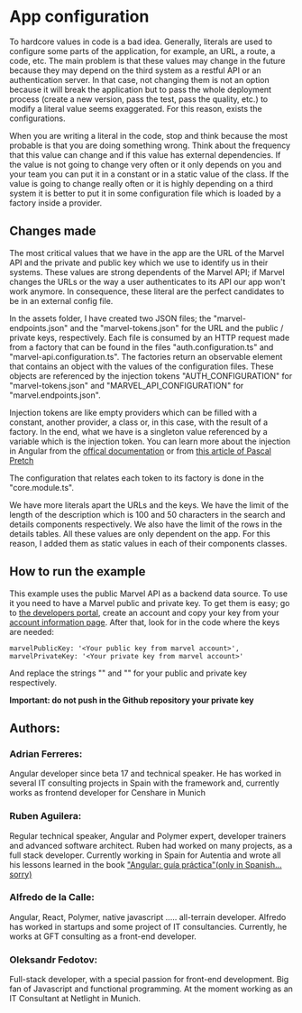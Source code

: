 # App configuration

To hardcore values in code is a bad idea. Generally, literals are used to configure some parts of the application, for example, an URL, a route, a code, etc. The main problem is that these values may change in the future because they may depend on the third system as a restful API or an authentication server. In that case, not changing them is not an option because it will break the application but to pass the whole deployment process (create a new version, pass the test, pass the quality, etc.) to modify a literal value seems exaggerated. For this reason, exists the configurations. 

When you are writing a literal in the code, stop and think because the most probable is that you are doing something wrong. Think about the frequency that this value can change and if this value has external dependencies. If the value is not going to change very often or it only depends on you and your team you can put it in a constant or in a static value of the class. If the value is going to change really often or it is highly depending on a third system it is better to put it in some configuration file which is loaded by a factory inside a provider. 

 ## Changes made

The most critical values that we have in the app are the URL of the Marvel API and the private and public key which we use to identify us in their systems. These values are strong dependents of the Marvel API; if Marvel changes the URLs or the way a user authenticates to its API our app won't work anymore. In consequence, these literal are the perfect candidates to be in an external config file. 

In the assets folder, I have created two JSON files; the "marvel-endpoints.json" and the "marvel-tokens.json" for the URL and the public / private keys, respectively. Each file is consumed by an HTTP request made from a factory that can be found in the files "auth.configuration.ts" and "marvel-api.configuration.ts". The factories return an observable element that contains an object with the values of the configuration files. These objects are referenced by the injection tokens "AUTH_CONFIGURATION" for "marvel-tokens.json" and "MARVEL_API_CONFIGURATION" for "marvel.endpoints.json".

Injection tokens are like empty providers which can be filled with a constant, another provider, a class or, in this case, with the result of a factory. In the end, what we have is a singleton value referenced by a variable which is the injection token. You can learn more about the injection in Angular from the [offical documentation](https://angular.io/guide/dependency-injection) or from [this article of Pascal Pretch](https://blog.thoughtram.io/angular/2015/05/18/dependency-injection-in-angular-2.html)

The configuration that relates each token to its factory is done in the "core.module.ts".

We have more literals apart the URLs and the keys. We have the limit of the length of the description which is 100 and 50 characters in the search and details components respectively. We also have the limit of the rows in the details tables. All these values are only dependent on the app. For this reason, I added them as static values in each of their components classes.

## How to run the example

This example uses the public Marvel API as a backend data source. To use it you need to have a Marvel public and private key. To get them is easy; go to [the developers portal](https://developer.marvel.com/), create an account and copy your key from your [account information page](https://developer.marvel.com/account). After that, look for in the code where the keys are needed:
```
marvelPublicKey: '<Your public key from marvel account>',
marvelPrivateKey: '<Your private key from marvel account>'
```
And replace the strings "<Your public key from marvel account>" and "<Your private key from marvel account>" for your public and private key respectively.

**Important: do not push in the Github repository your private key**

## Authors:

### Adrian Ferreres:
Angular developer since beta 17 and technical speaker. He has worked in several IT consulting projects in Spain with the framework and, currently works as frontend developer for Censhare in Munich

### Ruben Aguilera:
Regular technical speaker, Angular and Polymer expert, developer trainers and advanced software architect. Ruben had worked on many projects, as a full stack developer. Currently working in Spain for Autentia and wrote all his lessons learned in the book ["Angular: guía práctica"(only in Spanish... sorry)](https://leanpub.com/angular-guia-practica)

### Alfredo de la Calle:
Angular, React, Polymer, native javascript ..... all-terrain developer. Alfredo has worked in startups and some project of IT consultancies.  Currently, he works at GFT consulting as a front-end developer.

### Oleksandr Fedotov:
Full-stack developer, with a special passion for front-end development. Big fan of Javascript and functional programming. At the moment working as an IT Consultant at Netlight in Munich.
